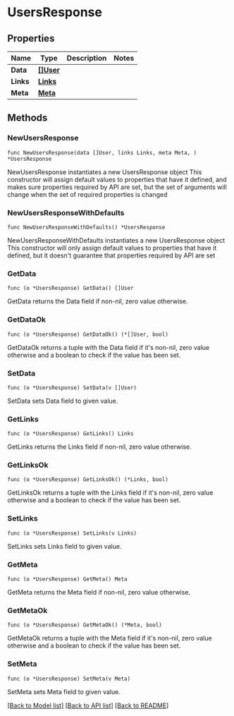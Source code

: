 # UsersResponse

## Properties

Name | Type | Description | Notes
------------ | ------------- | ------------- | -------------
**Data** | [**[]User**](User.md) |  | 
**Links** | [**Links**](Links.md) |  | 
**Meta** | [**Meta**](Meta.md) |  | 

## Methods

### NewUsersResponse

`func NewUsersResponse(data []User, links Links, meta Meta, ) *UsersResponse`

NewUsersResponse instantiates a new UsersResponse object
This constructor will assign default values to properties that have it defined,
and makes sure properties required by API are set, but the set of arguments
will change when the set of required properties is changed

### NewUsersResponseWithDefaults

`func NewUsersResponseWithDefaults() *UsersResponse`

NewUsersResponseWithDefaults instantiates a new UsersResponse object
This constructor will only assign default values to properties that have it defined,
but it doesn't guarantee that properties required by API are set

### GetData

`func (o *UsersResponse) GetData() []User`

GetData returns the Data field if non-nil, zero value otherwise.

### GetDataOk

`func (o *UsersResponse) GetDataOk() (*[]User, bool)`

GetDataOk returns a tuple with the Data field if it's non-nil, zero value otherwise
and a boolean to check if the value has been set.

### SetData

`func (o *UsersResponse) SetData(v []User)`

SetData sets Data field to given value.


### GetLinks

`func (o *UsersResponse) GetLinks() Links`

GetLinks returns the Links field if non-nil, zero value otherwise.

### GetLinksOk

`func (o *UsersResponse) GetLinksOk() (*Links, bool)`

GetLinksOk returns a tuple with the Links field if it's non-nil, zero value otherwise
and a boolean to check if the value has been set.

### SetLinks

`func (o *UsersResponse) SetLinks(v Links)`

SetLinks sets Links field to given value.


### GetMeta

`func (o *UsersResponse) GetMeta() Meta`

GetMeta returns the Meta field if non-nil, zero value otherwise.

### GetMetaOk

`func (o *UsersResponse) GetMetaOk() (*Meta, bool)`

GetMetaOk returns a tuple with the Meta field if it's non-nil, zero value otherwise
and a boolean to check if the value has been set.

### SetMeta

`func (o *UsersResponse) SetMeta(v Meta)`

SetMeta sets Meta field to given value.



[[Back to Model list]](../README.md#documentation-for-models) [[Back to API list]](../README.md#documentation-for-api-endpoints) [[Back to README]](../README.md)


